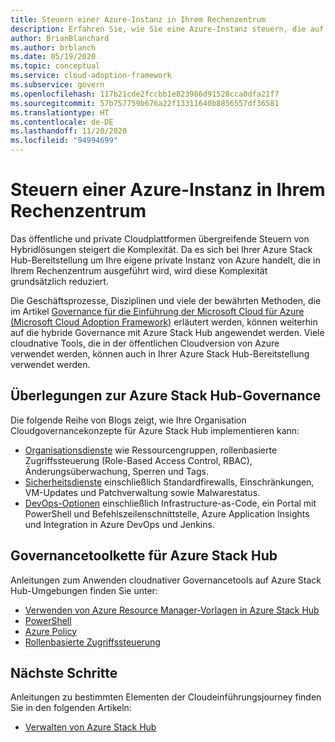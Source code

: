 ```yaml
---
title: Steuern einer Azure-Instanz in Ihrem Rechenzentrum
description: Erfahren Sie, wie Sie eine Azure-Instanz steuern, die auf Azure Stack Hub in Ihrem Rechenzentrum ausgeführt wird.
author: BrianBlanchard
ms.author: brblanch
ms.date: 05/19/2020
ms.topic: conceptual
ms.service: cloud-adoption-framework
ms.subservice: govern
ms.openlocfilehash: 117b21cde2fccbb1e823986d91528cca0dfa21f7
ms.sourcegitcommit: 57b757759b676a22f13311640b8856557df36581
ms.translationtype: HT
ms.contentlocale: de-DE
ms.lasthandoff: 11/20/2020
ms.locfileid: "94994699"
---
```

# <a name="govern-an-azure-instance-in-your-datacenter"></a>Steuern einer Azure-Instanz in Ihrem Rechenzentrum

Das öffentliche und private Cloudplattformen übergreifende Steuern von Hybridlösungen steigert die Komplexität. Da es sich bei Ihrer Azure Stack Hub-Bereitstellung um Ihre eigene private Instanz von Azure handelt, die in Ihrem Rechenzentrum ausgeführt wird, wird diese Komplexität grundsätzlich reduziert.

Die Geschäftsprozesse, Disziplinen und viele der bewährten Methoden, die im Artikel [Governance für die Einführung der Microsoft Cloud für Azure (Microsoft Cloud Adoption Framework)](../../govern/index.md) erläutert werden, können weiterhin auf die hybride Governance mit Azure Stack Hub angewendet werden. Viele cloudnative Tools, die in der öffentlichen Cloudversion von Azure verwendet werden, können auch in Ihrer Azure Stack Hub-Bereitstellung verwendet werden.

## <a name="azure-stack-hub-governance-considerations"></a>Überlegungen zur Azure Stack Hub-Governance

Die folgende Reihe von Blogs zeigt, wie Ihre Organisation Cloudgovernancekonzepte für Azure Stack Hub implementieren kann:

- [Organisationsdienste](https://azure.microsoft.com/blog/azure-stack-iaas-part-seven/) wie Ressourcengruppen, rollenbasierte Zugriffssteuerung (Role-Based Access Control, RBAC), Änderungsüberwachung, Sperren und Tags.
- [Sicherheitsdienste](https://azure.microsoft.com/blog/azure-stack-iaas-part-four/) einschließlich Standardfirewalls, Einschränkungen, VM-Updates und Patchverwaltung sowie Malwarestatus.
- [DevOps-Optionen](https://azure.microsoft.com/blog/azure-stack-iaas-part-seven-2/) einschließlich Infrastructure-as-Code, ein Portal mit PowerShell und Befehlszeilenschnittstelle, Azure Application Insights und Integration in Azure DevOps und Jenkins.

## <a name="governance-toolchain-for-azure-stack-hub"></a>Governancetoolkette für Azure Stack Hub

Anleitungen zum Anwenden cloudnativer Governancetools auf Azure Stack Hub-Umgebungen finden Sie unter:

- [Verwenden von Azure Resource Manager-Vorlagen in Azure Stack Hub](/azure-stack/user/azure-stack-arm-templates?view=azs-2002)
- [PowerShell](/azure-stack/user/azure-stack-powershell-overview?view=azs-2002)
- [Azure Policy](/azure-stack/user/azure-stack-policy-module?view=azs-2002)
- [Rollenbasierte Zugriffssteuerung](/azure-stack/user/azure-stack-manage-permissions?view=azs-2002)

## <a name="next-steps"></a>Nächste Schritte

Anleitungen zu bestimmten Elementen der Cloudeinführungsjourney finden Sie in den folgenden Artikeln:

- [Verwalten von Azure Stack Hub](./manage.md)

